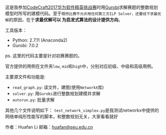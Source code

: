 
这是我参加[CodeCraft2017华为软件精英挑战赛](http://codecraft.huawei.com/)时用[Gurobi](http://www.gurobi.com/)求解赛题的整数规划
模型时所写的建模代码。至于`既然比赛不允许用任何第三方ILP Solver，还要线下求最优解`的原因，在于**求最优解可以
为启发式算法的设计提供方向**。

工具版本：
- Python: 2.7.11 (Anaconda2)
- Gurobi: 7.0.2

ps. 这里的代码主要是针对初赛赛题的。

官方提供的用例在文件夹`low`, `mid`和`high`中，分别对应初级、中级和高级用例。

主要源文件和功能是:
- `read_graph.py`: 读文件，建图(使用`NetworkX`库)
- `solver.py`: 用`Gurobi`进行整数规划建模并求解
- `autorun.py`: 批量求解

其他几个文件说明如下：
`test_network_simplex.py`是我测试networkx中提供的网络单纯形性能写的脚本，和整数规划无关，大家看看就好

作者：Huafan Li
邮箱：huafan@seu.edu.cn